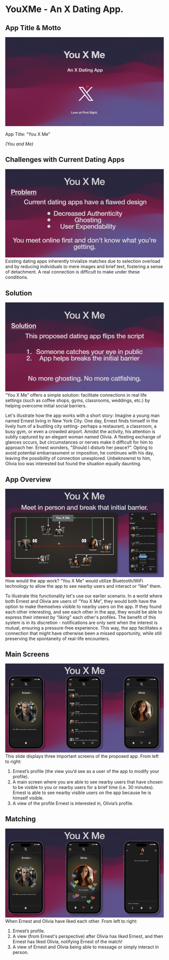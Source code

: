 # YouXMe - An X Dating App.

## App Title & Motto
![Slide 1/6](./OverviewImages/Slide1.png "App Title & Motto")

App Title: “You X Me”

*(You and Me)*

## Challenges with Current Dating Apps
![Slide 2/6](./OverviewImages/Slide2.png "Challenges with Current Dating Apps")
Existing dating apps inherently trivialize matches due to selection overload and by reducing individuals to mere images and brief text, fostering a sense of detachment. A real connection is difficult to make under these conditions.

## Solution
![Slide 3/6](./OverviewImages/Slide3.png "Solution")
“You X Me” offers a simple solution: facilitate connections in real life settings (such as coffee shops, gyms, classrooms, weddings, etc.) by helping overcome initial social barriers.

Let's illustrate how the app works with a short story:
Imagine a young man named Ernest living in New York City. One day, Ernest finds himself in the lively hum of a bustling city setting- perhaps a restaurant, a classroom, a busy gym, or even a crowded airport. Amidst the activity, his attention is subtly captured by an elegant woman named Olivia. A fleeting exchange of glances occurs, but circumstances or nerves make it difficult for him to approach her. Ernest wonders, "Should I disturb her peace?”. Opting to avoid potential embarrassment or imposition, he continues with his day, leaving the possibility of connection unexplored. Unbeknownst to him, Olivia too was interested but found the situation equally daunting.

## App Overview
![Slide 4/6](./OverviewImages/Slide4.png "App Overview")
How would the app work? “You X Me” would utilize Bluetooth/WiFi technology to allow the app to see nearby users and interact or “like” them.

To illustrate this functionality let's use our earlier scenario. In a world where both Ernest and Olivia are users of “You X Me”, they would both have the option to make themselves visible to nearby users on the app. If they found each other interesting, and see each other in the app, they would be able to express their interest by “liking" each other's profiles. The benefit of this system is in its discretion - notifications are only sent when the interest is mutual, ensuring a pressure-free experience. This way, the app facilitates a connection that might have otherwise been a missed opportunity, while still preserving the spontaneity of real-life encounters.

## Main Screens
![Slide 5/6](./OverviewImages/Slide5.png "Main Screens")
This slide displays three important screens of the proposed app. From left to right:

1. Ernest’s profile (the view you’d see as a user of the app to modify your profile).
2. A main screen where you are able to see nearby users that have chosen to be visible to you or nearby users for a brief time (i.e. 30 minutes). Ernest is able to see nearby visible users on the app because he is himself visible. 
3. A view of the profile Ernest is interested in, Olivia’s profile.

## Matching
![Slide 6/6](./OverviewImages/Slide6.png "Matching")
When Ernest and Olivia have liked each other. From left to right:
1. Ernest’s profile.
2. A view (from Ernest's perspective) after Olivia has liked Ernest, and then Ernest has liked Olivia, notifying Ernest of the match!
3. A view of Ernest and Olivia being able to message or simply interact in person.